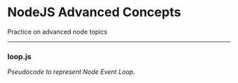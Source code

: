 # NodeJS Advanced Concepts

Practice on advanced node topics

---

### loop.js

_Pseudocode to represent Node Event Loop._
